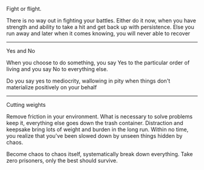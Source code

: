 Fight or flight. 

There is no way out in fighting your battles.
Either do it now, when you have strength and ability to take a hit and get back up with persistence. 
Else you run away and later when it comes knowing, you will never able to recover

--- 


Yes and No

When you choose to do something, you say Yes to the particular order of living and you say No to everything else. 

Do you say yes to mediocrity, wallowing in pity when things don't materialize positively on your behalf 


---

Cutting weights

Remove friction in your environment. 
What is necessary to solve problems keep it, everything else goes down the trash container. 
Distraction and keepsake bring lots of weight and burden in the long run.
Within no time, you realize that you've been slowed down by unseen things hidden by chaos.

Become chaos to chaos itself,  systematically break down everything. Take zero prisoners, only the best should survive. 
